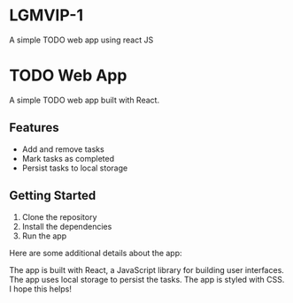 # LGMVIP-1
A simple TODO web app using react JS

# TODO Web App

A simple TODO web app built with React.

## Features

* Add and remove tasks
* Mark tasks as completed
* Persist tasks to local storage

## Getting Started

1. Clone the repository
2. Install the dependencies
3. Run the app

Here are some additional details about the app:

The app is built with React, a JavaScript library for building user interfaces.
The app uses local storage to persist the tasks.
The app is styled with CSS.
I hope this helps!
